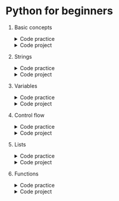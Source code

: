 # Python for beginners

1. Basic concepts
	<details>
		<summary>Code practice</summary>

	- [Time is precious](https://github.com/HenestrosaConH/sololearn/tree/main/courses/python-for-beginners/1-basic-concepts/code-practice/time-is-precious)	 
	- [Time is ticking away](https://github.com/HenestrosaConH/sololearn/tree/main/courses/python-for-beginners/1-basic-concepts/code-practice/time-is-ticking-away)	 
	- [Watch out for bacteria](https://github.com/HenestrosaConH/sololearn/tree/main/courses/python-for-beginners/1-basic-concepts/code-practice/watch-out-for-bacteria)	 
	</details>

	<details>
		<summary>Code project</summary>

	- [Flight time](https://github.com/HenestrosaConH/sololearn/tree/main/courses/python-for-beginners/1-basic-concepts/code-project)
	</details>
2. Strings
	<details>
		<summary>Code practice</summary>

	- [Just say hello](https://github.com/HenestrosaConH/sololearn/tree/main/courses/python-for-beginners/2-strings/code-practice/just-say-hello)	 
	- [Reach for the stars](https://github.com/HenestrosaConH/sololearn/tree/main/courses/python-for-beginners/2-strings/code-practice/reach-for-the-stars)	 
	- [Smart talk](https://github.com/HenestrosaConH/sololearn/tree/main/courses/python-for-beginners/2-strings/code-practice/smart-talk)	 
	</details>

	<details>
		<summary>Code project</summary>

	- [Leaderboard](https://github.com/HenestrosaConH/sololearn/tree/main/courses/python-for-beginners/2-strings/code-project)
	</details>
3. Variables
	<details>
		<summary>Code practice</summary>

	- [Contact card](https://github.com/HenestrosaConH/sololearn/tree/main/courses/python-for-beginners/3-variables/code-practice/contact-card)	 
	- [Get notified](https://github.com/HenestrosaConH/sololearn/tree/main/courses/python-for-beginners/3-variables/code-practice/get-notified)	 
	- [Identity cards](https://github.com/HenestrosaConH/sololearn/tree/main/courses/python-for-beginners/3-variables/code-practice/identity-cards)	 
	</details>

	<details>
		<summary>Code project</summary>

	- [Tip calculator](https://github.com/HenestrosaConH/sololearn/tree/main/courses/python-for-beginners/3-variables/code-project)
	</details>
4. Control flow
	<details>
		<summary>Code practice</summary>

	- [24k magic](https://github.com/HenestrosaConH/sololearn/tree/main/courses/python-for-beginners/4-control-flow/code-practice/24k-magic)	 
	- [Leap year](https://github.com/HenestrosaConH/sololearn/tree/main/courses/python-for-beginners/4-control-flow/code-practice/leap-year)	 
	- [Pull the trigger](https://github.com/HenestrosaConH/sololearn/tree/main/courses/python-for-beginners/4-control-flow/code-practice/pull-the-trigger)	 
	- [Pure gold](https://github.com/HenestrosaConH/sololearn/tree/main/courses/python-for-beginners/4-control-flow/code-practice/pure-gold)	 
	- [Ticket prices](https://github.com/HenestrosaConH/sololearn/tree/main/courses/python-for-beginners/4-control-flow/code-practice/ticket-prices)	 
	</details>

	<details>
		<summary>Code project</summary>

	- [BMI Calculator](https://github.com/HenestrosaConH/sololearn/tree/main/courses/python-for-beginners/4-control-flow/code-project)
	</details>
5. Lists
	<details>
		<summary>Code practice</summary>

	- [Flip the string](https://github.com/HenestrosaConH/sololearn/tree/main/courses/python-for-beginners/5-lists/code-practice/flip-the-string)	 
	- [Just say it](https://github.com/HenestrosaConH/sololearn/tree/main/courses/python-for-beginners/5-lists/code-practice/just-say-it)	 
	- [Let's go shopping](https://github.com/HenestrosaConH/sololearn/tree/main/courses/python-for-beginners/5-lists/code-practice/lets-go-shopping)	 
	- [Name, please](https://github.com/HenestrosaConH/sololearn/tree/main/courses/python-for-beginners/5-lists/code-practice/name-please)	 
	- [Nearest bathroom](https://github.com/HenestrosaConH/sololearn/tree/main/courses/python-for-beginners/5-lists/code-practice/nearest-bathroom)	 
	- [Where's my seat](https://github.com/HenestrosaConH/sololearn/tree/main/courses/python-for-beginners/5-lists/code-practice/wheres-my-seat)	 
	</details>

	<details>
		<summary>Code project</summary>

	- [Sum of consecutive numbers](https://github.com/HenestrosaConH/sololearn/tree/main/courses/python-for-beginners/5-lists/code-project)
	</details>
6. Functions
	<details>
		<summary>Code practice</summary>

	- [Analyze to realize](https://github.com/HenestrosaConH/sololearn/tree/main/courses/python-for-beginners/6-functions/code-practice/analyze-to-realize)	 
	- [From feet to inches](https://github.com/HenestrosaConH/sololearn/tree/main/courses/python-for-beginners/6-functions/code-practice/from-feet-to-inches)	 
	- [How many](https://github.com/HenestrosaConH/sololearn/tree/main/courses/python-for-beginners/6-functions/code-practice/how-many)	 
	- [Shouting text](https://github.com/HenestrosaConH/sololearn/tree/main/courses/python-for-beginners/6-functions/code-practice/shouting-text)	 
	</details>

	<details>
		<summary>Code project</summary>

	- [Search engine](https://github.com/HenestrosaConH/sololearn/tree/main/courses/python-for-beginners/6-functions/code-project)
	</details>